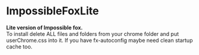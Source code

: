 # ImpossibleFoxLite
**Lite version of Impossible fox.**  
To install delete ALL files and folders from your chrome folder and put userChrome.css into it. If you have fx-autoconfig maybe need clean startup cache too.
